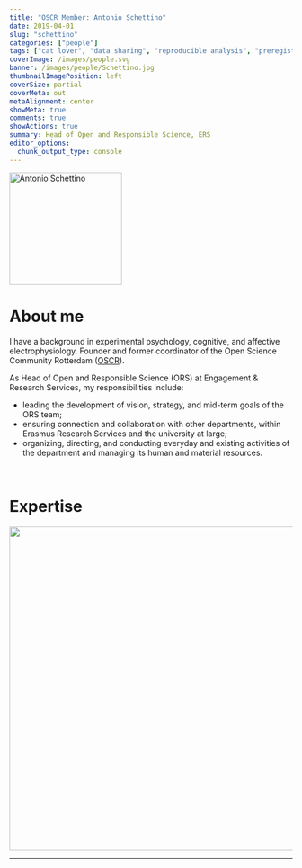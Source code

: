 ```yaml
---
title: "OSCR Member: Antonio Schettino"
date: 2019-04-01
slug: "schettino"
categories: ["people"]
tags: ["cat lover", "data sharing", "reproducible analysis", "preregistration", "ERS"] # top 3 categories + unique + school
coverImage: /images/people.svg
banner: /images/people/Schettino.jpg
thumbnailImagePosition: left
coverSize: partial
coverMeta: out
metaAlignment: center
showMeta: true
comments: true
showActions: true
summary: Head of Open and Responsible Science, ERS
editor_options: 
  chunk_output_type: console
---
```


<!-- EMAIL -->
<p>
  <a href="mailto:schettino@eur.nl">
  <img border="0" alt="Antonio Schettino" src="/images/people/Schettino.jpg" width="200" height="200" align="center">
  </a>
</p>


<p align="center">
<!--  CV -->
  <a href="https://antonio-schettino.com/cv/Schettino_academic.pdf" class="fa-solid fa-file" style="color:#000000;">
  </a> 

<!-- TWITTER 
  <a href="" class="fa-brands fa-x-twitter" style="color:#000000;">
  </a>
  -->

<!-- GOOGLE SCHOLAR
  <a href="" class="fa-brands fa-google-scholar" style="color:#000000;">
  </a>
  -->
  
<!-- RESEARCHGATE 
  <a href="" class="fa-brands fa-researchgate" style="color:#000000;">
  </a>
   --> 
  
<!-- LINKEDIN 
  <a href="" class="fa-brands fa-linkedin" style="color:#000000;">
  </a> -->  
  
  <!-- ORCID 
  <a href="" class="fa-brands fa-orcid" style="color:#000000;">
  </a> -->

<!-- PERSONAL WEBSITE -->
  <a href="https://antonio-schettino.com/" class="fa-solid fa-link" style="color:#000000;">
  </a> 

<!-- GITHUB 
  <a href="" class="fa-brands fa-github" style="color:#000000;"> 
  </a> -->
</p>

# About me

I have a background in experimental psychology, cognitive, and affective electrophysiology. Founder and former coordinator of the Open Science Community Rotterdam ([OSCR](https://www.openscience-rotterdam.com/)).

As Head of Open and Responsible Science (ORS) at Engagement & Research Services, my responsibilities include:

- leading the development of vision, strategy, and mid-term goals of the ORS team;
- ensuring connection and collaboration with other departments, within Erasmus Research Services and the university at large;
- organizing, directing, and conducting everyday and existing activities of the department and managing its human and material resources.


<BR>

# Expertise

<img src="{{< blogdown/postref >}}index_files/figure-html/radarPlot-1.png" width="576" />

***


